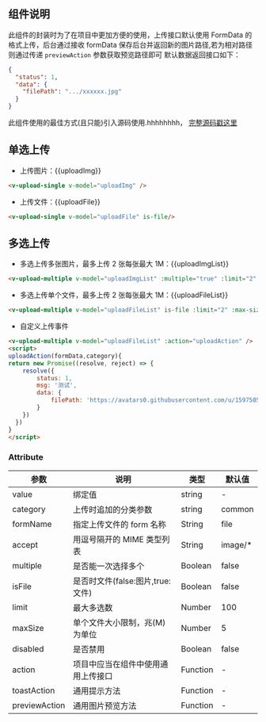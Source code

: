 ## 组件说明

此组件的封装时为了在项目中更加方便的使用，上传接口默认使用 FormData 的格式上传，后台通过接收 formData 保存后台并返回新的图片路径,若为相对路径则通过传递 `previewAction` 参数获取预览路径即可
默认数据返回接口如下：

```json
{
  "status": 1,
  "data": {
    "filePath": ".../xxxxxx.jpg"
  }
}
```

此组件使用的最佳方式(且只能)引入源码使用.hhhhhhhh，
[完整源码戳这里](https://github.com/yimogit/me-admin-template/blob/master/src/components/VUpload/)

## 单选上传

- 上传图片：{{uploadImg}}
  <v-upload-single v-model="uploadImg" />

```html
<v-upload-single v-model="uploadImg" />
```

- 上传文件：{{uploadFile}}
  <v-upload-single v-model="uploadFile" is-file/>

```html
<v-upload-single v-model="uploadFile" is-file/>
```

## 多选上传

- 多选上传多张图片，最多上传 2 张每张最大 1M：{{uploadImgList}}
  <v-upload-multiple v-model="uploadImgList"  :multiple="true" :limit="2" :max-size="1" />

```html
<v-upload-multiple v-model="uploadImgList" :multiple="true" :limit="2" :max-size="1" />
```

- 多选上传单个文件，最多上传 2 张每张最大 1M：{{uploadFileList}}
  <v-upload-multiple v-model="uploadFileList" is-file :limit="2" :max-size="1" />

```html
<v-upload-multiple v-model="uploadFileList" is-file :limit="2" :max-size="1" />
```

- 自定义上传事件
  <v-upload-multiple v-model="uploadFileList" :action="uploadAction" />

```html
<v-upload-multiple v-model="uploadFileList" :action="uploadAction" />
<script>
uploadAction(formData,category){
return new Promise((resolve, reject) => {
    resolve({
        status: 1,
        msg: '测试',
        data: {
            filePath: 'https://avatars0.githubusercontent.com/u/15975059'
        }
    })
  })
}
</script>
```

<script>
export default {
  data() {
    return {
        uploadImg:'',
        uploadFile:'',
        uploadImgList: [],
        uploadFileList: [],
    }
  },
  methods:{
      uploadAction(formData,category){
        return new Promise((resolve, reject) => {
            resolve({
              status: 1,
              msg: '测试',
              data: {
                filePath: 'https://avatars0.githubusercontent.com/u/15975059'
              }
            })
          })
      }
  }
}
</script>

### Attribute

| 参数          | 说明                               | 类型     | 默认值   |
| ------------- | ---------------------------------- | -------- | -------- |
| value         | 绑定值                             | string   | -        |
| category      | 上传时追加的分类参数               | string   | common   |
| formName      | 指定上传文件的 form 名称           | String   | file     |
| accept        | 用逗号隔开的 MIME 类型列表         | String   | image/\* |
| multiple      | 是否能一次选择多个                 | Boolean  | false    |
| isFile        | 是否时文件(false:图片,true:文件)   | Boolean  | false    |
| limit         | 最大多选数                         | Number   | 100      |
| maxSize       | 单个文件大小限制，兆(M)为单位      | Number   | 5        |
| disabled      | 是否禁用                           | Boolean  | false    |
| action        | 项目中应当在组件中使用通用上传接口 | Function | -        |
| toastAction   | 通用提示方法                       | Function | -        |
| previewAction | 通用图片预览方法                   | Function | -        |
